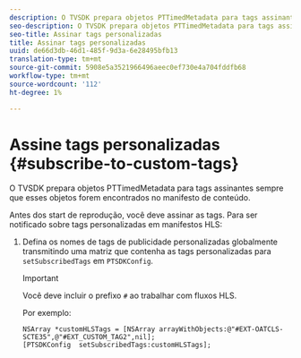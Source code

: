 ```yaml
---
description: O TVSDK prepara objetos PTTimedMetadata para tags assinantes sempre que esses objetos forem encontrados no manifesto de conteúdo.
seo-description: O TVSDK prepara objetos PTTimedMetadata para tags assinantes sempre que esses objetos forem encontrados no manifesto de conteúdo.
seo-title: Assinar tags personalizadas
title: Assinar tags personalizadas
uuid: de66d3db-46d1-485f-9d3a-6e28495bfb13
translation-type: tm+mt
source-git-commit: 5908e5a3521966496aeec0ef730e4a704fddfb68
workflow-type: tm+mt
source-wordcount: '112'
ht-degree: 1%

---
```



# Assine tags personalizadas {#subscribe-to-custom-tags}

O TVSDK prepara objetos PTTimedMetadata para tags assinantes sempre que esses objetos forem encontrados no manifesto de conteúdo.

Antes dos start de reprodução, você deve assinar as tags.
Para ser notificado sobre tags personalizadas em manifestos HLS:

1. Defina os nomes de tags de publicidade personalizadas globalmente transmitindo uma matriz que contenha as tags personalizadas para `setSubscribedTags` em `PTSDKConfig`.

   >[!IMPORTANT]
   >
   >Você deve incluir o prefixo `#` ao trabalhar com fluxos HLS.

   Por exemplo:

   ```
   NSArray *customHLSTags = [NSArray arrayWithObjects:@"#EXT-OATCLS-SCTE35",@"#EXT_CUSTOM_TAG2",nil]; 
   [PTSDKConfig  setSubscribedTags:customHLSTags];
   ```

